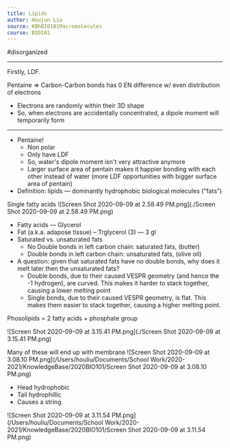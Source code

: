 ```yaml
---
title: Lipids
author: Houjun Liu
source: KBhBIO101Macromolecules
course: BIO101
---
```


#disorganized

***
Firstly, LDF.

Pentaine => Carbon-Carbon bonds has 0 EN difference w/ even distribution of electrons

* Electrons are randomly within their 3D shape
* So, when electrons are accidentally concentrated, a dipole moment will temporarily form 
***

* Pentaine!
    * Non polar
    * Only have LDF
    * So, water's dipole moment isn't very attractive anymore
    * Larger surface area of pentain makes it happier bonding with each other instead of water (more LDF opportunities with bigger surface area of pentain)
* Definition: lipids — dominantly hydrophobic biological molecules ("fats")

Single fatty acids
![Screen Shot 2020-09-09 at 2.58.49 PM.png](./Screen Shot 2020-09-09 at 2.58.49 PM.png)

* Fatty acids — Glycerol
* Fat (a.k.a. adapose tissue) – Trglycerol (3) — 3 gl
* Saturated vs. unsaturated fats
    * No Double bonds in left carbon chain: saturated fats, (butter)
    * Double bonds in left carbon chain: unsaturated fats, (olive oil)
* A question: given that saturated fats have no double bonds, why does it melt later then the unsaturated fats?
    * Double bonds, due to their caused VESPR geometry (and hence the -1 hydrogen), are curved. This makes it harder to stack together, causing a lower melting point
    * Single bonds, due to their caused VESPR geometry, is flat. This makes them easier to stack together, causing a higher melting point.
    
Phosolipids = 2 fatty acids + phosphate group

![Screen Shot 2020-09-09 at 3.15.41 PM.png](./Screen Shot 2020-09-09 at 3.15.41 PM.png)


Many of these will end up with membrane
![Screen Shot 2020-09-09 at 3.08.10 PM.png](/Users/houliu/Documents/School Work/2020-2021/KnowledgeBase/2020BIO101/Screen Shot 2020-09-09 at 3.08.10 PM.png)

* Head hydrophobic
* Tail hydrophillic
* Causes a string


![Screen Shot 2020-09-09 at 3.11.54 PM.png](/Users/houliu/Documents/School Work/2020-2021/KnowledgeBase/2020BIO101/Screen Shot 2020-09-09 at 3.11.54 PM.png)

